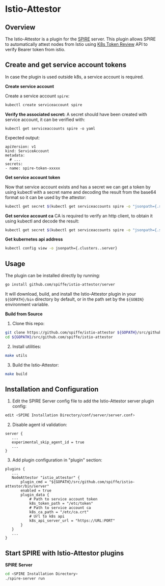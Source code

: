 Istio-Attestor
==

Overview
--

The Istio-Attestor is a plugin for the [SPIRE](https://github.com/spiffe/spire) server. This plugin allows SPIRE to automatically attest nodes from Istio using [K8s Token Review](https://docs.okd.io/latest/rest_api/apis-authentication.k8s.io/v1.TokenReview.html) API to verify Bearer token from istio.

Create and get service account tokens
--
In case the plugin is used outside k8s, a service account is required.

**Create service account** 

Create a service account `spire`: 
```bash
kubectl create serviceaccount spire
```
**Verify the associated secret:**
A secret should have been created with service account, it can be verified with:
```
kubectl get serviceaccounts spire -o yaml
```
Expected output:
```
apiVersion: v1
kind: ServiceAccount
metadata:
  # ...
secrets:
- name: spire-token-xxxxx
```
**Get service account token**

Now that service account exists and has a secret we can get a token by using kubectl with a secret name and decoding the result from the base64 format so it can be used by the attestor: 
```bash
kubectl get secret $(kubectl get serviceaccounts spire -o "jsonpath={.secrets..name}") -o "jsonpath={.data..token}" | base64 --decode
```

**Get service account ca**
CA is required to verify an http client, to obtain it using kubectl and decode the result:
```bash
kubectl get secret $(kubectl get serviceaccounts spire -o "jsonpath={.secrets..name}") -o "jsonpath={.data['ca\.crt']}" | base64 --decode 
```

**Get kubernetes api address**
```bash
kubectl config view -o jsonpath={.clusters..server}
```

Usage
--

The plugin can be installed directly by running: 

```bash
go install github.com/spiffe/istio-attestor/server
```

It will download, build, and install the Istio-Attestor plugin in your `${GOPATH}/bin` directory by default, or in the path set by the `${GOBIN}` environment variable.


**Build from Source**

1. Clone this repo:

  ```bash
  git clone https://github.com/spiffe/istio-attestor ${GOPATH}/src/github.com/spiffe/istio-attestor
  cd ${GOPATH}/src/github.com/spiffe/istio-attestor
  ```

2. Install utilities:

  ```bash
  make utils
  ```

3. Build the Istio-Attestor:

  ```bash
  make build
  ```

Installation and Configuration
--
1. Edit the SPIRE Server config file to add the Istio-Attestor server plugin config:
```bash
edit <SPIRE Installation Directory/conf/server/server.conf>
```

2. Disable agent id validation:
```
server {
   ...
   experimental_skip_agent_id = true
   ...
}
```

3. Add plugin configuration in "plugin" section:
```
plugins {
   ...
   NodeAttestor "istio_attestor" {
       plugin_cmd = "${GOPATH}/src/github.com/spiffe/istio-attestor/bin/server"
       enabled = true
       plugin_data {
           # Path to service account token
           k8s_token_path = "/etc/token"
           # Path to service account ca
           k8s_ca_path = "/etc/ca.crt"
           # Url to k8s api
           k8s_api_server_url = "https://URL:PORT"
       }
   }
   ...
}
```

Start SPIRE with Istio-Attestor plugins
--

**SPIRE Server**

```bash
cd <SPIRE Installation Directory>
./spire-server run
```
